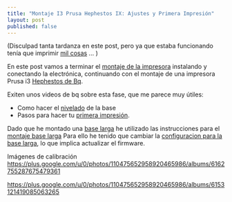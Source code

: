 ```yaml
---
title: "Montaje I3 Prusa Hephestos IX: Ajustes y Primera Impresión"
layout: post
published: false
---
```


(Disculpad tanta tardanza en este post, pero ya que estaba funcionando tenía que imprimir [mil cosas](http://www.thingiverse.com/javacasm/collections) ... )

En este post vamos a terminar el [montaje de la impresora](http://blog.elcacharreo.com/tag/hephestos/) instalando y conectando la electrónica, continuando con el montaje de una impresora Prusa i3 [Hephestos de Bq](http://bq.com/es/prusa). 




Exiten unos videos de bq sobre esta fase, que me parece muy útiles:
* Como hacer el [nivelado](http://diwo.bq.com/video/nivelado-de-la-base-prusa-i3-hephestos/) de la base
* Pasos para hacer tu [primera impresión](http://diwo.bq.com/video/primera-impresion-con-la-prusa-i3-hephestos/).

Dado que he montado una [base larga](http://diwo.bq.com/amplia-tu-prusa-con-el-kit-de-actualizacion-a-base-larga/) he utilizado las instrucciones para el [montaje base larga](http://diwo.bq.com/montaje-de-la-actualizacion-a-base-larga/)
Para ello he tenido que cambiar la [configuracion para la base larga](http://diwo.bq.com/configuracion-de-software-para-la-ampliacion-a-base-larga/), lo que implica actualizar el firmware.

Imágenes de calibración https://plus.google.com/u/0/photos/110475652958920465986/albums/6162755287675479361

https://plus.google.com/u/0/photos/110475652958920465986/albums/6153121419085063265